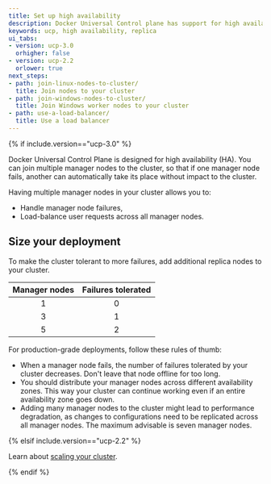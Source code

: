 ```yaml
---
title: Set up high availability
description: Docker Universal Control plane has support for high availability. Learn how to set up your installation to ensure it tolerates failures.
keywords: ucp, high availability, replica
ui_tabs:
- version: ucp-3.0
  orhigher: false
- version: ucp-2.2
  orlower: true
next_steps:
- path: join-linux-nodes-to-cluster/
  title: Join nodes to your cluster
- path: join-windows-nodes-to-cluster/
  title: Join Windows worker nodes to your cluster
- path: use-a-load-balancer/
  title: Use a load balancer
---
```

{% if include.version=="ucp-3.0" %}

Docker Universal Control Plane is designed for high availability (HA). You can
join multiple manager nodes to the cluster, so that if one manager node fails,
another can automatically take its place without impact to the cluster.

Having multiple manager nodes in your cluster allows you to:

* Handle manager node failures,
* Load-balance user requests across all manager nodes.

## Size your deployment

To make the cluster tolerant to more failures, add additional replica nodes to
your cluster.

| Manager nodes | Failures tolerated |
|:-------------:|:------------------:|
|       1       |         0          |
|       3       |         1          |
|       5       |         2          |

For production-grade deployments, follow these rules of thumb:

* When a manager node fails, the number of failures tolerated by your cluster
  decreases. Don't leave that node offline for too long.
* You should distribute your manager nodes across different availability
  zones. This way your cluster can continue working even if an entire
  availability zone goes down.
* Adding many manager nodes to the cluster might lead to performance
  degradation, as changes to configurations need to be replicated across all
  manager nodes. The maximum advisable is seven manager nodes.

{% elsif include.version=="ucp-2.2" %}

Learn about [scaling your cluster](/datacenter/ucp/2.2/guides/admin/configure/scale-your-cluster.md).

{% endif %}
